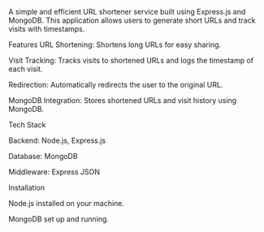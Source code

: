 A simple and efficient URL shortener service built using Express.js and MongoDB. This application allows users to generate short URLs and track visits with timestamps.

Features
URL Shortening: Shortens long URLs for easy sharing.

Visit Tracking: Tracks visits to shortened URLs and logs the timestamp of each visit.

Redirection: Automatically redirects the user to the original URL.

MongoDB Integration: Stores shortened URLs and visit history using MongoDB.

Tech Stack

Backend: Node.js, Express.js

Database: MongoDB

Middleware: Express JSON

Installation

Node.js installed on your machine.

MongoDB set up and running. 
